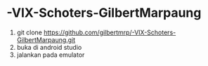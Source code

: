 # -VIX-Schoters-GilbertMarpaung

1. git clone https://github.com/gilbertmrp/-VIX-Schoters-GilbertMarpaung.git
2. buka di android studio
3. jalankan pada emulator
